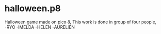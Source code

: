 # halloween.p8
Halloween game made on pico 8, 
This work is done in group of four people,
 -RYO
 -IMELDA
 -HELEN
 -AURELIEN




